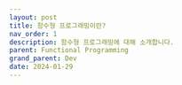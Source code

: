 ```yaml
---
layout: post
title: 함수형 프로그래밍이란?
nav_order: 1
description: 함수형 프로그래밍에 대해 소개합니다.
parent: Functional Programming
grand_parent: Dev
date: 2024-01-29
---
```


<script type="text/javascript">
    window.location.href = "/docs/Dev/FunctionalProgramming/2024-01-29-1/";
</script>